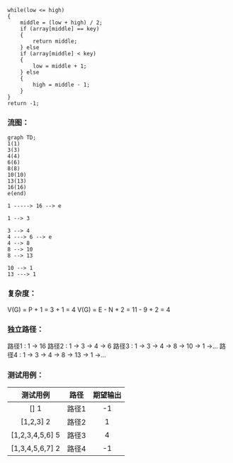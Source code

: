 ```cpp{cmd class=line-numbers}
while(low <= high)
{
    middle = (low + high) / 2;
    if (array[middle] == key)
    {
        return middle;
    } else 
    if (array[middle] < key)
    {
        low = middle + 1;
    } else
    {
        high = middle - 1;
    }
}
return -1;
```

### 流图：

```mermaid
graph TD;
1(1)
3(3)
4(4)
6(6)
8(8)
10(10)
13(13)
16(16)
e(end)

1 -----> 16 --> e

1 --> 3

3 --> 4
4 ---> 6 --> e
4 --> 8
8 --> 10
8 --> 13

10 --> 1
13 ---> 1

```

### 复杂度：
V(G) = P + 1 = 3 + 1 = 4
V(G) = E - N + 2 = 11 - 9 + 2 = 4

### 独立路径：

路径1 : 1 -> 16
路径2 : 1 -> 3 -> 4 -> 6
路径3 : 1 -> 3 -> 4 -> 8 -> 10 -> 1 ->...
路径4 : 1 -> 3 -> 4 -> 8 -> 13 -> 1 ->...

### 测试用例：

|    测试用例     | 路径  | 期望输出 |
| :-------------: | :---: | :------: |
|      [] 1       | 路径1 |    -1    |
|    [1,2,3] 2    | 路径2 |    1     |
| [1,2,3,4,5,6] 5 | 路径3 |    4     |
| [1,3,4,5,6,7] 2 | 路径4 |    -1    |
